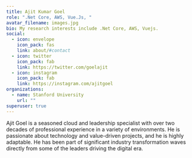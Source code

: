 ```yaml
---
title: Ajit Kumar Goel
role: ".Net Core, AWS, Vue.Js, "
avatar_filename: images.jpg
bio: My research interests include .Net Core, AWS, Vuejs.
social:
  - icon: envelope
    icon_pack: fas
    link: about/#contact
  - icon: twitter
    icon_pack: fab
    link: https://twitter.com/goelajit
  - icon: instagram
    icon_pack: fab
    link: https://instagram.com/ajitgoel
organizations:
  - name: Stanford University
    url: ""
superuser: true
---
```

Ajit Goel is a seasoned cloud and leadership specialist with over two decades of professional experience in a variety of environments. He is passionate about technology and value-driven projects, and he is highly adaptable. He has been part of significant industry transformation waves directly from some of the leaders driving the digital era.
